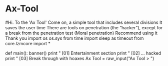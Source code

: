# Ax-Tool
#Hi. To the 'Ax Tool' Come on, a simple tool that includes several divisions It saves the user time There are tools on penetration (the “hacker”), except for a break from the penetration test (Moral penetration) Recommend using it Thank you
import os
os.sys
from time import sleep as timeout
from core.lzmcore import *

def main():
        banner()
        print "   [01] Entertainment section
        print "   [02] ... hacked
        print "   [03] Break through with hoaxes
        Ax Tool = raw_input("Ax Tool > ")
        
